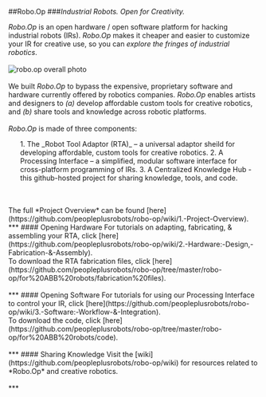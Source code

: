 ##Robo.Op
###*Industrial Robots. Open for Creativity.*


_Robo.Op_ is an open hardware / open software platform for hacking industrial robots (IRs). 
_Robo.Op_ makes it cheaper and easier to customize your IR for creative use, so you can _explore the fringes of industrial robotics_.
<br/><br/>
![robo.op overall photo](https://farm6.staticflickr.com/5602/15315987927_f9e159c555_z.jpg)
<br/><br/>
We built _Robo.Op_ to bypass the expensive, proprietary software and hardware currently offered by robotics companies. _Robo.Op_ enables artists and designers to _(a)_ develop affordable custom tools for creative robotics, and _(b)_ share tools and knowledge across robotic platforms.
<br/><br/>
_Robo.Op_ is made of three components:<br/>
<ul>
1.  The _Robot Tool Adaptor (RTA)_ – a universal adaptor sheild for developing affordable, custom tools for creative robotics.
2.  A Processing Interface – a simplified, modular software interface for cross-platform programming of IRs.
3.  A Centralized Knowledge Hub - this github-hosted project for sharing knowledge, tools, and code.
</ul>
<br/><br/>
The full *Project Overview* can be found [here](https://github.com/peopleplusrobots/robo-op/wiki/1.-Project-Overview).
<br/>
***
#### Opening Hardware
For tutorials on adapting, fabricating, & assembling your RTA, click [here](https://github.com/peopleplusrobots/robo-op/wiki/2.-Hardware:-Design,-Fabrication-&-Assembly).
<br/>
To download the RTA fabrication files, click [here](https://github.com/peopleplusrobots/robo-op/tree/master/robo-op/for%20ABB%20robots/fabrication%20files).
<br/><br/>
***
#### Opening Software
For tutorials for using our Processing Interface to control your IR, click [here](https://github.com/peopleplusrobots/robo-op/wiki/3.-Software:-Workflow-&-Integration).
<br/>
To download the code, click [here](https://github.com/peopleplusrobots/robo-op/tree/master/robo-op/for%20ABB%20robots/code).
<br/><br/>
***
#### Sharing Knowledge
Visit the [wiki](https://github.com/peopleplusrobots/robo-op/wiki) for resources related to *Robo.Op* and creative robotics.
<br/><br/>
***